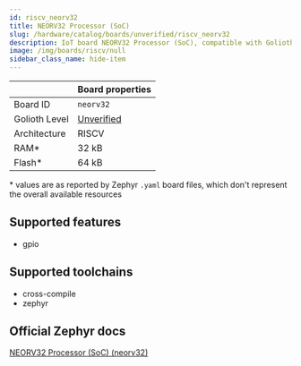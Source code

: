 ```yaml
---
id: riscv_neorv32
title: NEORV32 Processor (SoC)
slug: /hardware/catalog/boards/unverified/riscv_neorv32
description: IoT board NEORV32 Processor (SoC), compatible with Golioth at unverified level.
image: /img/boards/riscv/null
sidebar_class_name: hide-item
---
```


[//]: # (This is an auto-generated file, do not edit! Changes to it will be lost upon re-generation)



|                | Board properties     |
| -------------  | -------------------- |
| Board ID       | `neorv32` |
| Golioth Level  | [Unverified](/hardware#unverified-boards) |
| Architecture   | RISCV |
| RAM*           | 32 kB |
| Flash*         | 64 kB |

\* values are as reported by Zephyr `.yaml` board files, which don't represent the overall available resources



## Supported features

* gpio

## Supported toolchains

* cross-compile
* zephyr

## Official Zephyr docs

[NEORV32 Processor (SoC) (neorv32)](https://docs.zephyrproject.org/latest/boards/riscv/neorv32/doc/index.html)
